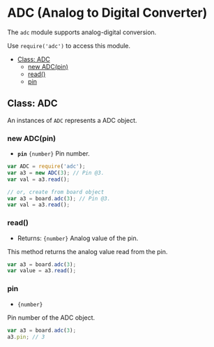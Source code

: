 ADC (Analog to Digital Converter)
=================================

The `adc` module supports analog-digital conversion.

Use `require('adc')` to access this module.

* [Class: ADC]()
  * [new ADC(pin)]()
  * [read()]()
  * [pin]()

## Class: ADC

An instances of `ADC` represents a ADC object.

### new ADC(pin)

* __`pin`__ `{number}` Pin number.

```js
var ADC = require('adc');
var a3 = new ADC(3); // Pin @3.
var val = a3.read();

// or, create from board object
var a3 = board.adc(3); // Pin @3.
var val = a3.read();
```

### read()

* Returns: `{number}` Analog value of the pin.

This method returns the analog value read from the pin.

```js
var a3 = board.adc(3);
var value = a3.read();
```

### pin

* `{number}`

Pin number of the ADC object.

```js
var a3 = board.adc(3);
a3.pin; // 3
```
